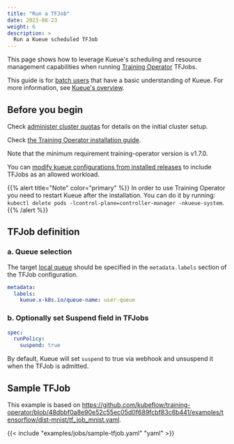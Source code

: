 ```yaml
---
title: "Run a TFJob"
date: 2023-08-23
weight: 6
description: >
  Run a Kueue scheduled TFJob
---
```


This page shows how to leverage Kueue's scheduling and resource management capabilities when running [Training Operator](https://www.kubeflow.org/docs/components/training/tftraining/) TFJobs.

This guide is for [batch users](/docs/tasks#batch-user) that have a basic understanding of Kueue. For more information, see [Kueue's overview](/docs/overview).

## Before you begin

Check [administer cluster quotas](/docs/tasks/manage/administer_cluster_quotas) for details on the initial cluster setup.

Check [the Training Operator installation guide](https://github.com/kubeflow/training-operator#installation).

Note that the minimum requirement training-operator version is v1.7.0.

You can [modify kueue configurations from installed releases](/docs/installation#install-a-custom-configured-released-version) to include TFJobs as an allowed workload.

{{% alert title="Note" color="primary" %}}
In order to use Training Operator you need to restart Kueue after the installation.
You can do it by running: `kubectl delete pods -lcontrol-plane=controller-manager -nkueue-system`.
{{% /alert %}}

## TFJob definition

### a. Queue selection

The target [local queue](/docs/concepts/local_queue) should be specified in the `metadata.labels` section of the TFJob configuration.

```yaml
metadata:
  labels:
    kueue.x-k8s.io/queue-name: user-queue
```

### b. Optionally set Suspend field in TFJobs

```yaml
spec:
  runPolicy:
    suspend: true
```

By default, Kueue will set `suspend` to true via webhook and unsuspend it when the TFJob is admitted.

## Sample TFJob

This example is based on https://github.com/kubeflow/training-operator/blob/48dbbf0a8e90e52c55ec05d0f689fcbf83c6b441/examples/tensorflow/dist-mnist/tf_job_mnist.yaml.

{{< include "examples/jobs/sample-tfjob.yaml" "yaml" >}}
